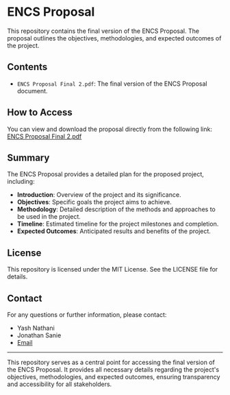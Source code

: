 # ENCS Proposal

This repository contains the final version of the ENCS Proposal. The proposal outlines the objectives, methodologies, and expected outcomes of the project.

## Contents

- `ENCS Proposal Final 2.pdf`: The final version of the ENCS Proposal document.

## How to Access

You can view and download the proposal directly from the following link:
[ENCS Proposal Final 2.pdf](https://github.com/YashNathani0708/Proposal-/blob/main/ENCS%20Proposal%20Final%202.pdf)

## Summary

The ENCS Proposal provides a detailed plan for the proposed project, including:

- **Introduction**: Overview of the project and its significance.
- **Objectives**: Specific goals the project aims to achieve.
- **Methodology**: Detailed description of the methods and approaches to be used in the project.
- **Timeline**: Estimated timeline for the project milestones and completion.
- **Expected Outcomes**: Anticipated results and benefits of the project.

## License

This repository is licensed under the MIT License. See the LICENSE file for details.

## Contact

For any questions or further information, please contact:

- Yash Nathani
- Jonathan Sanie
- [Email](mailto:y_natha@live.concordia.ca)
---

This repository serves as a central point for accessing the final version of the ENCS Proposal. It provides all necessary details regarding the project's objectives, methodologies, and expected outcomes, ensuring transparency and accessibility for all stakeholders.
